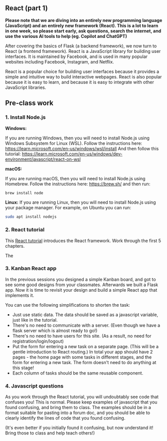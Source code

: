 ## React (part 1)

**Please note that
we are diving into an entirely new programming language (JavaScript) and
an entirely new framework (React). This is a lot to learn in one week,
so please start early, ask questions, search the internet, and use the
various AI tools to help (eg. Copilot and ChatGPT)**

After covering the basics of Flask (a backend framework), we now turn to
React (a frontend framework). React is a JavaScript library for building
user interfaces. It is maintained by Facebook, and is used in many
popular websites including Facebook, Instagram, and Netflix.

React is a popular choice for building user interfaces because it
provides a simple and intuitive way to build interactive webpages.
React is also popular because it is easy to learn, and because it
is easy to integrate with other JavaScript libraries.

## Pre-class work

### 1. Install Node.js

**Windows:**

If you are running Windows, then you will need to install Node.js using
Windows Subsystem for Linux (WSL). Follow the instructions here:
https://learn.microsoft.com/en-us/windows/wsl/install
And then follow this tutorial:
https://learn.microsoft.com/en-us/windows/dev-environment/javascript/react-on-wsl

**macOS:**

If you are running macOS, then you will need to install Node.js using
Homebrew. Follow the instructions here:
https://brew.sh/
and then run:

```bash
brew install node
```

**Linux:**
If you are running Linux, then you will need to install Node.js using
your package manager. For example, on Ubuntu you can run:

```bash
sudo apt install nodejs
```

### 2. React tutorial

This [React tutorial](https://blog.miguelgrinberg.com/post/the-react-mega-tutorial-chapter-1-modern-javascript) introduces
the React framework. Work through the first 5 chapters.

The

### 3. Kanban React app

In the previous sessions you designed a simple Kanban board, and
got to see some good designs from your classmates. Afterwards
we built a Flask app. Now it is time to revisit your design and
build a simple React app that implements it.

You can use the following simplifications to shorten the task:

- Just use static data. The data should be saved as a javascript variable,
  just like in the tutorial.
- There's no need to communicate with a server. (Even though we have
  a flask server which is almost ready to go!)
- There's no need to have users for this site. (As a result, no need
  for registration/login/logout)
- Put the form for entering a new task on a separate page. (This
  will be a gentle introduction to React routing.) In total your app
  should have 2 pages - the home page with some tasks in different
  stages, and the form for entering a new task. The form doesn't
  need to do anything at this stage!
- Each column of tasks should be the same reusable component.

### 4. Javascript questions

As you work through the React tutorial, you will undoubtably see
code that confuses you! This is normal. Please keep examples of
javascript that you found confusing, and bring them to class.
The examples should be in a format suitable for pasting into a
forum doc, and you should be able to clearly identify the
lines of code that you found confusing.

(It's even better if you initially found it confusing, but
now understand it! Bring those to class and help teach others!)
